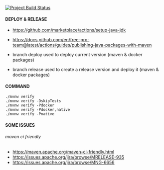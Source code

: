 [![Project Build Status][github-actions-image]][github-actions-url]

[github-actions-url]: https://github.com/mendirl/project/actions

[github-actions-image]: https://github.com/mendirl/project/workflows/Java%20CI/badge.svg

#### DEPLOY & RELEASE

+ https://github.com/marketplace/actions/setup-java-jdk
+ https://docs.github.com/en/free-pro-team@latest/actions/guides/publishing-java-packages-with-maven


+ branch deploy used to deploy current version (maven & docker packages)
+ branch release used to create a release version and deploy it (maven & docker packages)

#### COMMAND

    ./mvnw verify
    ./mvnw verify -DskipTests
    ./mvnw verify -Pdocker
    ./mvnw verify -Pdocker,native
    ./mvnw verify -Pnative

#### SOME ISSUES

###### maven ci friendly

+ https://maven.apache.org/maven-ci-friendly.html
+ https://issues.apache.org/jira/browse/MRELEASE-935
+ https://issues.apache.org/jira/browse/MNG-6656

